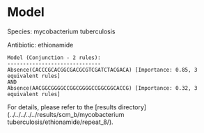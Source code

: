 
# Model

Species: mycobacterium tuberculosis

Antibiotic: ethionamide

```
Model (Conjunction - 2 rules):
------------------------------
Absence(CACCCGCACGGCGACGCGTCGATCTACGACA) [Importance: 0.85, 3 equivalent rules]
AND
Absence(AACGGCGGGGCCGGCGGGGCCGGCGGCACCG) [Importance: 0.32, 3 equivalent rules]

```

For details, please refer to the [results directory](../../../../../results/scm_b/mycobacterium tuberculosis/ethionamide/repeat_8/).

